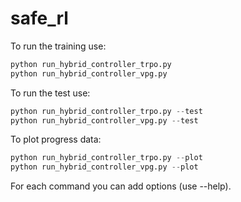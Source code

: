 # safe_rl

To run the training use:

```python
python run_hybrid_controller_trpo.py
python run_hybrid_controller_vpg.py
```

To run the test use:

```python
python run_hybrid_controller_trpo.py --test
python run_hybrid_controller_vpg.py --test
```

To plot progress data:

```python
python run_hybrid_controller_trpo.py --plot
python run_hybrid_controller_vpg.py --plot
```

For each command you can add options (use --help).
